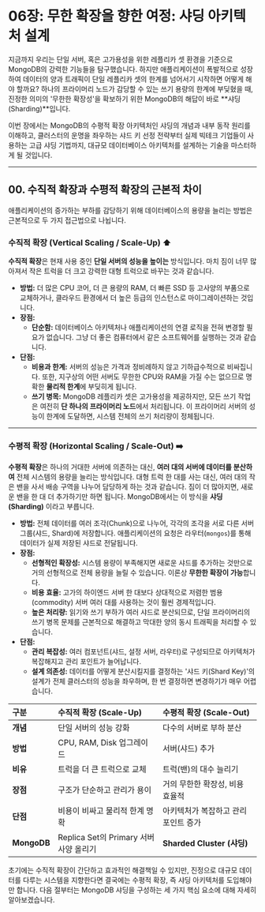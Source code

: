 # 06장: 무한 확장을 향한 여정: 샤딩 아키텍처 설계

지금까지 우리는 단일 서버, 혹은 고가용성을 위한 레플리카 셋 환경을 기준으로 MongoDB의 강력한 기능들을 탐구했습니다. 하지만 애플리케이션이 폭발적으로 성장하여 데이터의 양과 트래픽이 단일 레플리카 셋의 한계를 넘어서기 시작하면 어떻게 해야 할까요? 하나의 프라이머리 노드가 감당할 수 있는 쓰기 용량의 한계에 부딪혔을 때, 진정한 의미의 '무한한 확장성'을 확보하기 위한 MongoDB의 해답이 바로 **샤딩(Sharding)**입니다.

이번 장에서는 MongoDB의 수평적 확장 아키텍처인 샤딩의 개념과 내부 동작 원리를 이해하고, 클러스터의 운명을 좌우하는 샤드 키 선정 전략부터 실제 빅테크 기업들이 사용하는 고급 샤딩 기법까지, 대규모 데이터베이스 아키텍처를 설계하는 기술을 마스터하게 될 것입니다.

---

## 00. 수직적 확장과 수평적 확장의 근본적 차이

애플리케이션의 증가하는 부하를 감당하기 위해 데이터베이스의 용량을 늘리는 방법은 근본적으로 두 가지 접근법으로 나뉩니다.

### 수직적 확장 (Vertical Scaling / Scale-Up) ⬆️

**수직적 확장**은 현재 사용 중인 **단일 서버의 성능을 높이는** 방식입니다. 마치 짐이 너무 많아져서 작은 트럭을 더 크고 강력한 대형 트럭으로 바꾸는 것과 같습니다.

* **방법:** 더 많은 CPU 코어, 더 큰 용량의 RAM, 더 빠른 SSD 등 고사양의 부품으로 교체하거나, 클라우드 환경에서 더 높은 등급의 인스턴스로 마이그레이션하는 것입니다.
* **장점:**
    * **단순함:** 데이터베이스 아키텍처나 애플리케이션의 연결 로직을 전혀 변경할 필요가 없습니다. 그냥 더 좋은 컴퓨터에서 같은 소프트웨어를 실행하는 것과 같습니다.
* **단점:**
    * **비용과 한계:** 서버의 성능은 가격과 정비례하지 않고 기하급수적으로 비싸집니다. 또한, 지구상의 어떤 서버도 무한한 CPU와 RAM을 가질 수는 없으므로 명확한 **물리적 한계**에 부딪히게 됩니다.
    * **쓰기 병목:** MongoDB 레플리카 셋은 고가용성을 제공하지만, 모든 쓰기 작업은 여전히 **단 하나의 프라이머리 노드**에서 처리됩니다. 이 프라이머리 서버의 성능이 한계에 도달하면, 시스템 전체의 쓰기 처리량이 정체됩니다.

---

### 수평적 확장 (Horizontal Scaling / Scale-Out) ➡️

**수평적 확장**은 하나의 거대한 서버에 의존하는 대신, **여러 대의 서버에 데이터를 분산하여** 전체 시스템의 용량을 늘리는 방식입니다. 대형 트럭 한 대를 사는 대신, 여러 대의 작은 밴을 사서 배송 구역을 나누어 담당하게 하는 것과 같습니다. 짐이 더 많아지면, 새로운 밴을 한 대 더 추가하기만 하면 됩니다. MongoDB에서는 이 방식을 **샤딩(Sharding)** 이라고 부릅니다.

* **방법:** 전체 데이터를 여러 조각(Chunk)으로 나누어, 각각의 조각을 서로 다른 서버 그룹(샤드, Shard)에 저장합니다. 애플리케이션의 요청은 라우터(`mongos`)를 통해 데이터가 실제 저장된 샤드로 전달됩니다.
* **장점:**
    * **선형적인 확장성:** 시스템 용량이 부족해지면 새로운 샤드를 추가하는 것만으로 거의 선형적으로 전체 용량을 늘릴 수 있습니다. 이론상 **무한한 확장이 가능**합니다.
    * **비용 효율:** 고가의 하이엔드 서버 한 대보다 상대적으로 저렴한 범용(commodity) 서버 여러 대를 사용하는 것이 훨씬 경제적입니다.
    * **높은 처리량:** 읽기와 쓰기 부하가 여러 샤드로 분산되므로, 단일 프라이머리의 쓰기 병목 문제를 근본적으로 해결하고 막대한 양의 동시 트래픽을 처리할 수 있습니다.
* **단점:**
    * **관리 복잡성:** 여러 컴포넌트(샤드, 설정 서버, 라우터)로 구성되므로 아키텍처가 복잡해지고 관리 포인트가 늘어납니다.
    * **설계 의존성:** 데이터를 어떻게 분산시킬지를 결정하는 '샤드 키(Shard Key)'의 설계가 전체 클러스터의 성능을 좌우하며, 한 번 결정하면 변경하기가 매우 어렵습니다.

| 구분 | 수직적 확장 (Scale-Up) | 수평적 확장 (Scale-Out) |
| :--- | :--- | :--- |
| **개념** | 단일 서버의 성능 강화 | 다수의 서버로 부하 분산 |
| **방법** | CPU, RAM, Disk 업그레이드 | 서버(샤드) 추가 |
| **비유** | 트럭을 더 큰 트럭으로 교체 | 트럭(밴)의 대수 늘리기 |
| **장점** | 구조가 단순하고 관리가 용이 | 거의 무한한 확장성, 비용 효율적 |
| **단점** | 비용이 비싸고 물리적 한계 명확 | 아키텍처가 복잡하고 관리 포인트 증가 |
| **MongoDB** | Replica Set의 Primary 서버 사양 올리기 | **Sharded Cluster (샤딩)** |

초기에는 수직적 확장이 간단하고 효과적인 해결책일 수 있지만, 진정으로 대규모 데이터를 다루는 시스템을 지향한다면 결국에는 수평적 확장, 즉 샤딩 아키텍처를 도입해야만 합니다. 다음 절부터는 MongoDB 샤딩을 구성하는 세 가지 핵심 요소에 대해 자세히 알아보겠습니다.